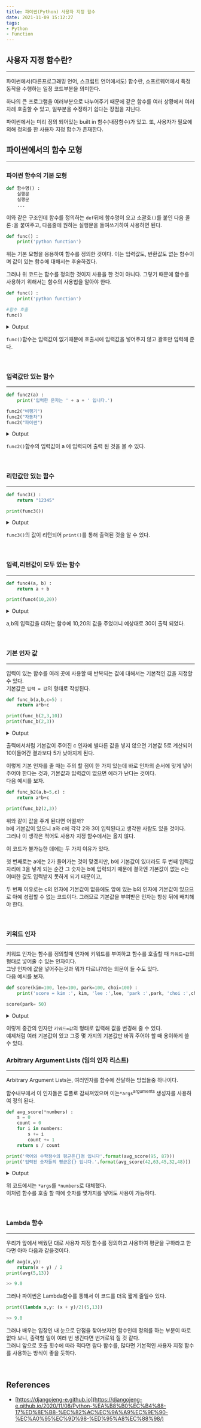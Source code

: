 ```yaml
---
title: 파이썬(Python) 사용자 지정 함수
date: 2021-11-09 15:12:27
tags: 
- Python
- Function
---
```


## 사용자 지정 함수란?

---
파이썬에서(다른프로그래밍 언어, 스크립트 언어에서도) 함수란, 소프르웨어에서 특정 동작을 수행하는 일정 코드부분을 의미한다.

하나의 큰 프로그램을 여러부분으로 나누어주기 때문에 같은 함수를 여러 상황에서 여러차례 호출할 수 있고, 일부분을 수정하기 쉽다는 장점을 지닌다.  

파이썬에서는 미리 정의 되어있는 built in 함수(내장함수)가 있고. 또, 사용자가 필요에 의해 정의를 한 사용자 지정 함수가 존재한다.

## 파이썬에서의 함수 모형

---

### 파이썬 함수의 기본 모형
```python
def 함수명() :
    실행문
    실행문
    ...
```
이와 같은 구조인데 함수를 정의하는 `def`뒤에 함수명이 오고 소괄호`()`를 붙인 다음 콜론`:`을 붙여주고, 다음줄에 원하는 실행문을 들여쓰기하여 사용하면 된다.

```python
def func() :
    print('python function')
```
위는 기본 모형을 응용하여 함수를 정의한 것이다. 이는 입력값도, 반환값도 없는 함수이며 값이 있는 함수에 대해서는 후술하겠다.

그러나 위 코드는 함수를 정의한 것이지 사용을 한 것이 아니다. 그렇기 때문에 함수를 사용하기 위해서는 함수의 사용법을 알아야 한다.

```python
def func() :
    print('python function')

#함수 호출
func()
```
<details> 
<summary>Output</summary>

```python
python function
```

</details>

`func()`함수는 입력값이 없기때문에 호출시에 입력값을 넣어주지 않고 괄호만 입력해 준다.
<br><br><br>

### 입력값만 있는 함수

---

```python
def func2(a) :
    print('입력한 문자는 ' + a + ' 입니다.')

func2("비행기")
func2("자동차")
func2("파이썬")
```

<details> 
<summary>Output</summary>

```python
입력한 문자는 비행기 입니다.
입력한 문자는 자동차 입니다.
입력한 문자는 파이썬 입니다.
```
</details>

`func2()`함수의 입력값이 a 에 입력되어 출력 된 것을 볼 수 있다.
<br><br><br>

### 리턴값만 있는 함수

---

```python
def func3() :
    return "12345"

print(func3())
```
<details> 
<summary>Output</summary>

```python
12345
```

</details>

`func3()`의 값이 리턴되어 `print()`를 통해 출력된 것을 알 수 있다.
<br><br><br>

### 입력,리턴값이 모두 있는 함수

---

```python
def func4(a, b) :
    return a + b

print(func4(10,20))
```
<details> 
<summary>Output</summary>

```python
30
```

</details>

a,b의 입력값을 더하는 함수에 10,20의 값을 주었더니 예상대로 30이 출력 되었다. 
<br><br><br>

### 기본 인자 값

---

입력이 있는 함수를 여러 곳에 사용할 때 반복되는 값에 대해서는 기본적인 값을 지정할 수 있다.  
기본값은 `입력 = 값`의 형태로 작성된다.

```python
def func_b(a,b,c=5) :
    return a*b+c

print(func_b(2,3,10))
print(func_b(2,3))
```
<details> 
<summary>Output</summary>

```python
16
11
```

</details>

출력에서처럼 기본값이 주어진 c 인자에 별다른 값을 넣지 않으면 기본값 5로 계산되어 10이들어간 결과보다 5가 낮아지게 된다.

이렇게 기본 인자를 줄 때는 주의 할 점이 한 가지 있는데 바로 인자의 순서에 맞게 넣어주어야 한다는 것과, 기본값과 입력값이 없으면 에러가 난다는 것이다.  
다음 예시를 보자.

```python
def func_b2(a,b=5,c) :
    return a*b+c

print(func_b2(2,3))
```
위와 같이 값을 주게 된다면 어떨까?  
b에 기본값이 있으니 a와 c에 각각 2와 3이 입력된다고 생각한 사람도 있을 것이다.  
그러나 이 생각은 적어도 사용자 지정 함수에서는 옳지 않다.  

이 코드가 불가능한 데에는 두 가지 이유가 있다.  

첫 번째로는 a에는 2가 들어가는 것이 맞겠지만, b에 기본값이 있더라도 두 번째 입력값 자리에 3을 넣게 되는 순간 그 숫자는 b에 입력되기 때문에 결국엔 기본값이 없는 c는 어떠한 값도 입력받지 못하게 되기 때문이고,

두 번째 이유로는 c의 인자에 기본값이 없음에도 앞에 있는 b의 인자에 기본값이 있으므로 아예 성립할 수 없는 코드이다.
그러므로 기본값을 부여받은 인자는 항상 뒤에 배치해야 한다.
<br><br><br>

### 키워드 인자

---

키워드 인자는 함수를 정의할때 인자에 키워드를 부여하고 함수를 호출할 때 `키워드=값`의 형태로 넣어줄 수 있는 인자이다.  
그냥 인자에 값을 넣어주는것과 뭐가 다르냐?라는 의문이 들 수도 있다.  
다음 예시를 보자.
```python
def score(kim=100, lee=100, park=100, choi=100) :
    print('score = kim :', kim, 'lee :',lee, 'park :',park, 'choi :',choi)

score(park= 50)
```

<details> 
<summary>Output</summary>

```
score = kim : 100 lee : 100 park : 50 choi : 100
```
</details>

이렇게 중간의 인자만 `키워드=값`의 형태로 입력해 값을 변경해 줄 수 있다.  
예제처럼 여러 기본값이 있고 그중 몇 가지의 기본값만 바꿔 주어야 할 때 용이하게 쓸 수 있다.

### Arbitrary Argument Lists (임의 인자 리스트)

---

Arbitrary Argument Lists는, 여러인자를 함수에 잔달하는 방법들중 하나이다.

함수내부에서 이 인자들은 튜플로 감싸져있으며 이는`*args`<sup>arguments</sup> 생성자를 사용하여 정의 된다.
```python
def avg_score(*numbers) :
    s = 0
    count = 0
    for i in numbers:
        s += i
        count += 1
    return s / count

print('국어와 수학점수의 평균은{}점 입니다'.format(avg_score(95, 87)))
print('입력된 숫자들의 평균은{} 입니다.'.format(avg_score(42,63,45,32,48)))
```
<details> 
<summary>Output</summary>

```
국어와 수학점수의 평균은91.0점 입니다
입력된 숫자들의 평균은46.0 입니다.
```
</details>

위 코드에서는 `*args`를 `*numbers`로 대체했다.  
이처럼 함수를 호출 할 때에 숫자를 몇가지를 넣어도 사용이 가능하다.
<br><br><br>

### Lambda 함수

---

우리가 앞에서 배웠던 대로 사용자 지정 함수를 정의하고 사용하여 평균을 구하라고 한다면 아마 다음과 같을것이다.
```python
def avg(x,y):
    return(x + y) / 2
print(avg(5,13))

>> 9.0
```

그러나 파이썬은 Lambda함수를 통해서 이 코드를  더욱 짧게 줄일수 있다.
```python
print((lambda x,y: (x + y)/2)(5,13))

>> 9.0
```
그러나 배우는 입장인 내 눈으로 단점을 찾아보자면 함수인데 정의를 하는 부분이 따로 없다 보니, 출력할 일이 여러 번 생긴다면 번거로워 질 것 같다.  
그러니 앞으로 호출 횟수에 따라 적다면 람다 함수를, 많다면 기본적인 사용자 지정 함수를 사용하는 방식이 좋을 듯하다.
<br><br><br>

## References
* [https://djangojeng-e.github.io](https://djangojeng-e.github.io/2020/11/08/Python-%EA%B8%B0%EC%B4%88-17%ED%8E%B8-%EC%82%AC%EC%9A%A9%EC%9E%90-%EC%A0%95%EC%9D%98-%ED%95%A8%EC%88%98/)
